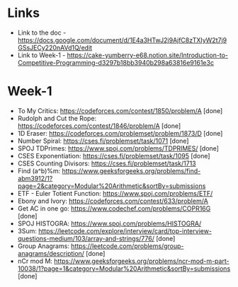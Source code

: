# Links
- Link to the doc - https://docs.google.com/document/d/1E4a3HTwJ2j9AjfC8zTXIyW2t7j9GSsJECy220nAVd1Q/edit
- Link to Week-1 - https://cake-yumberry-e68.notion.site/Introduction-to-Competitive-Programming-d3297b18bb3940b298a63816e9161e3c
# Week-1
- To My Critics: https://codeforces.com/contest/1850/problem/A  [done]
- Rudolph and Cut the Rope: https://codeforces.com/contest/1846/problem/A  [done]
- 1D Eraser: https://codeforces.com/problemset/problem/1873/D  [done]
- Number Spiral: https://cses.fi/problemset/task/1071  [done]
- SPOJ TDPrimes: https://www.spoj.com/problems/TDPRIMES/ [done]
- CSES Exponentiation: https://cses.fi/problemset/task/1095 [done]
- CSES Counting Divisors: https://cses.fi/problemset/task/1713
- Find (a^b)%m: https://www.geeksforgeeks.org/problems/find-abm3912/1?page=2&category=Modular%20Arithmetic&sortBy=submissions
- ETF - Euler Totient Function: https://www.spoj.com/problems/ETF/
- Ebony and Ivory: https://codeforces.com/contest/633/problem/A
- Get AC in one go: https://www.codechef.com/problems/COPR16G  [done]
- SPOJ HISTOGRA: https://www.spoj.com/problems/HISTOGRA/
- 3Sum: https://leetcode.com/explore/interview/card/top-interview-questions-medium/103/array-and-strings/776/  [done]
- Group Anagrams: https://leetcode.com/problems/group-anagrams/description/  [done]
- nCr mod M: https://www.geeksforgeeks.org/problems/ncr-mod-m-part-10038/1?page=1&category=Modular%20Arithmetic&sortBy=submissions [done]
